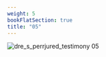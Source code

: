 ```yaml
---
weight: 5
bookFlatSection: true
title: "05"
---
```


![dre_s_perrjured_testimony 05 ](../../jpg/dpjt_05.jpg)



